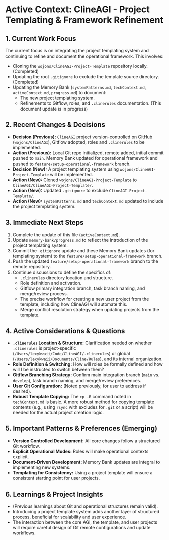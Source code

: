 # Active Context: ClineAGI - Project Templating & Framework Refinement

## 1. Current Work Focus
The current focus is on integrating the project templating system and continuing to refine and document the operational framework. This involves:
-   Cloning the `wojons/ClineAGI-Project-Template` repository locally. (Completed)
-   Updating the root `.gitignore` to exclude the template source directory. (Completed)
-   Updating the Memory Bank (`systemPatterns.md`, `techContext.md`, `activeContext.md`, `progress.md`) to document:
    -   The new project templating system.
    -   Refinements to Gitflow, roles, and `.clinerules` documentation.
    (This document update is in progress)

## 2. Recent Changes & Decisions
-   **Decision (Previous):** `ClineAGI` project version-controlled on GitHub (`wojons/ClineAGI`), Gitflow adopted, roles and `.clinerules` to be implemented.
-   **Action (Previous):** Local Git repo initialized, remote added, initial commit pushed to `main`. Memory Bank updated for operational framework and pushed to `feature/setup-operational-framework` branch.
-   **Decision (New):** A project templating system using `wojons/ClineAGI-Project-Template` will be implemented.
-   **Action (New):** Cloned `wojons/ClineAGI-Project-Template` to `ClineAGI/ClineAGI-Project-Template/`.
-   **Action (New):** Updated `.gitignore` to exclude `ClineAGI-Project-Template/`.
-   **Action (New):** `systemPatterns.md` and `techContext.md` updated to include the project templating system.

## 3. Immediate Next Steps
1.  Complete the update of this file (`activeContext.md`).
2.  Update `memory-bank/progress.md` to reflect the introduction of the project templating system.
3.  Commit the `.gitignore` update and these Memory Bank updates (for templating system) to the `feature/setup-operational-framework` branch.
4.  Push the updated `feature/setup-operational-framework` branch to the remote repository.
5.  Continue discussions to define the specifics of:
    -   `.clinerules` directory location and structure.
    -   Role definition and activation.
    -   Gitflow primary integration branch, task branch naming, and merge/review process.
    -   The precise workflow for creating a new user project from the template, including how ClineAGI will automate this.
    -   Merge conflict resolution strategy when updating projects from the template.

## 4. Active Considerations & Questions
-   **`.clinerules` Location & Structure:** Clarification needed on whether `.clinerules` is project-specific (`/Users/lexykwaii/Code/ClineAGI/.clinerules`) or global (`/Users/lexykwaii/Documents/Cline/Rules`), and its internal organization.
-   **Role Definition & Switching:** How will roles be formally defined and how will I be instructed to switch between them?
-   **Gitflow Branching Strategy:** Confirm main integration branch (`main` vs. `develop`), task branch naming, and merge/review preferences.
-   **User Git Configuration:** (Noted previously, for user to address if desired).
-   **Robust Template Copying:** The `cp -R` command noted in `techContext.md` is basic. A more robust method for copying template contents (e.g., using `rsync` with excludes for `.git` or a script) will be needed for the actual project creation logic.

## 5. Important Patterns & Preferences (Emerging)
-   **Version Controlled Development:** All core changes follow a structured Git workflow.
-   **Explicit Operational Modes:** Roles will make operational contexts explicit.
-   **Document-Driven Development:** Memory Bank updates are integral to implementing new systems.
-   **Templating for Consistency:** Using a project template will ensure a consistent starting point for user projects.

## 6. Learnings & Project Insights
-   (Previous learnings about Git and operational structures remain valid).
-   Introducing a project template system adds another layer of structured process, beneficial for scalability and user experience.
-   The interaction between the core AGI, the template, and user projects will require careful design of Git remote configurations and update workflows.
